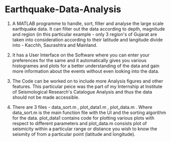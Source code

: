 # Earthquake-Data-Analysis

1.  A MATLAB programme to handle, sort, filter and analyse the large scale earthquake data. It can filter out the data according to depth, magnitude and region (in this particular example - only 3 region's of Gujarat are taken into consideration according to their latitude and langitude divide into - Kacchh, Saurashtra and Mainland.

2.  It has a User Interface on the Software where you can enter your preferences for the same and it automatically gives you various histogrames and plots for a better understanding of the data and gain more information about the events without even looking into the data.

3.  The Code can be worked on to include more Analysis figures and other features. This particular peice was the part of my Internship at Institute of Seismological Research's Catalogue Analysis and thus the data should not be made accessible.

4. There are 3 files -  data_sort.m , plot_data1.m , plot_data.m . Where data_sort.m is the main function file with the UI and the sorting algorithm for the data. plot_data1 contains code for plotting various plots with respect to different parameters and plot_data.m consists plot of seismicity within a particular range or distance you wish to know the seismity of from a particular point (latitude and longitude).

